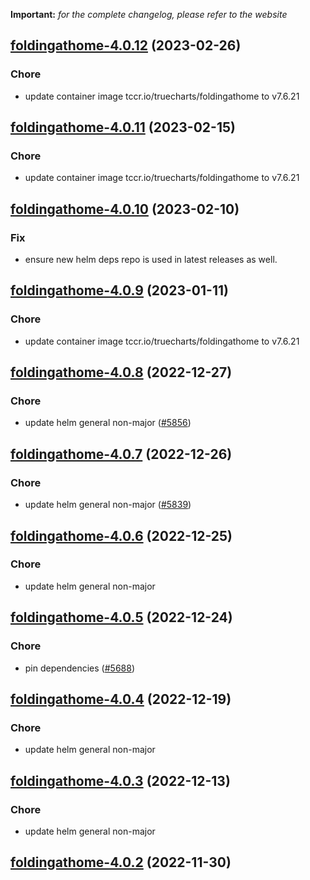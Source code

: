 **Important:**
*for the complete changelog, please refer to the website*




## [foldingathome-4.0.12](https://github.com/truecharts/charts/compare/foldingathome-4.0.11...foldingathome-4.0.12) (2023-02-26)

### Chore

- update container image tccr.io/truecharts/foldingathome to v7.6.21
  
  


## [foldingathome-4.0.11](https://github.com/truecharts/charts/compare/foldingathome-4.0.10...foldingathome-4.0.11) (2023-02-15)

### Chore

- update container image tccr.io/truecharts/foldingathome to v7.6.21
  
  


## [foldingathome-4.0.10](https://github.com/truecharts/charts/compare/foldingathome-4.0.9...foldingathome-4.0.10) (2023-02-10)

### Fix

- ensure new helm deps repo is used in latest releases as well.
  
  


## [foldingathome-4.0.9](https://github.com/truecharts/charts/compare/foldingathome-4.0.8...foldingathome-4.0.9) (2023-01-11)

### Chore

- update container image tccr.io/truecharts/foldingathome to v7.6.21
  
  


## [foldingathome-4.0.8](https://github.com/truecharts/charts/compare/foldingathome-4.0.7...foldingathome-4.0.8) (2022-12-27)

### Chore

- update helm general non-major ([#5856](https://github.com/truecharts/charts/issues/5856))
  
  


## [foldingathome-4.0.7](https://github.com/truecharts/charts/compare/foldingathome-4.0.6...foldingathome-4.0.7) (2022-12-26)

### Chore

- update helm general non-major ([#5839](https://github.com/truecharts/charts/issues/5839))
  
  


## [foldingathome-4.0.6](https://github.com/truecharts/charts/compare/foldingathome-4.0.5...foldingathome-4.0.6) (2022-12-25)

### Chore

- update helm general non-major
  
  


## [foldingathome-4.0.5](https://github.com/truecharts/charts/compare/foldingathome-4.0.4...foldingathome-4.0.5) (2022-12-24)

### Chore

- pin dependencies ([#5688](https://github.com/truecharts/charts/issues/5688))
  
  


## [foldingathome-4.0.4](https://github.com/truecharts/charts/compare/foldingathome-4.0.3...foldingathome-4.0.4) (2022-12-19)

### Chore

- update helm general non-major
  
  


## [foldingathome-4.0.3](https://github.com/truecharts/charts/compare/foldingathome-4.0.2...foldingathome-4.0.3) (2022-12-13)

### Chore

- update helm general non-major
  
  


## [foldingathome-4.0.2](https://github.com/truecharts/charts/compare/foldingathome-4.0.1...foldingathome-4.0.2) (2022-11-30)


